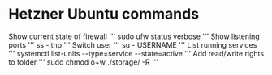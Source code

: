 # Hetzner Ubuntu commands
Show current state of firewall
'''
sudo ufw status verbose
'''
Show listening ports
'''
ss -ltnp
'''
Switch user
'''
su - USERNAME
'''
List running services
'''
systemctl list-units --type=service --state=active
'''
Add read/write rights to folder
'''
sudo chmod o+w ./storage/ -R
'''